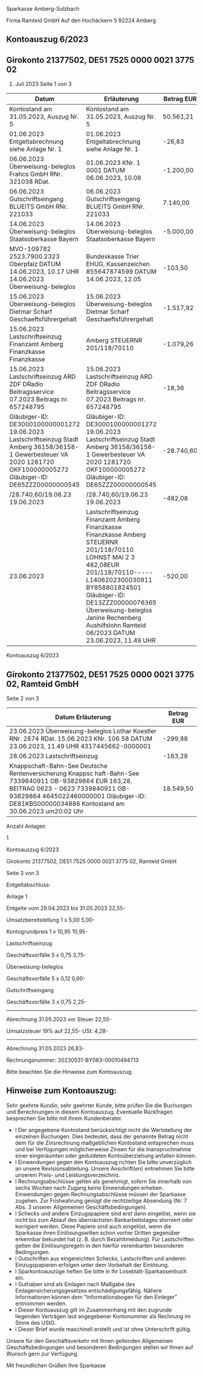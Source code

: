 Sparkasse Amberg-Sulzbach

<!-- image -->

Firma Ramteid GmbH Auf den Hochäckern 5 92224 Amberg

## Kontoauszug 6/2023

## Girokonto 21377502, DE51 7525 0000 0021 3775 02

1. Juli 2023 Seite 1 von 3

| Datum                                                                                                                                                                    | Erläuterung                                                                                                                                                                                                                                                                                            | Betrag EUR   |
|--------------------------------------------------------------------------------------------------------------------------------------------------------------------------|--------------------------------------------------------------------------------------------------------------------------------------------------------------------------------------------------------------------------------------------------------------------------------------------------------|--------------|
| Kontostand am 31.05.2023, Auszug Nr. 5                                                                                                                                   | Kontostand am 31.05.2023, Auszug Nr. 5                                                                                                                                                                                                                                                                 | 50.561,21    |
| 01.06.2023 Entgeltabrechnung siehe Anlage Nr. 1                                                                                                                          | 01.06.2023 Entgeltabrechnung siehe Anlage Nr. 1                                                                                                                                                                                                                                                        | -26,83       |
| 06.06.2023 Überweisung-beleglos Frahcs GmbH RNr. 321038 RDat.                                                                                                            | 01.06.2023 KNr. 1 0001 DATUM 06.06.2023, 10.08                                                                                                                                                                                                                                                         | -1.200,00    |
| 06.06.2023 Gutschriftseingang BLUEITS GmbH RNr. 221033                                                                                                                   | 06.06.2023 Gutschriftseingang BLUEITS GmbH RNr. 221033                                                                                                                                                                                                                                                 | 7.140,00     |
| 14.06.2023 Überweisung-beleglos Staatsoberkasse Bayern                                                                                                                   | 14.06.2023 Überweisung-beleglos Staatsoberkasse Bayern                                                                                                                                                                                                                                                 | -5.000,00    |
| MVO-109782 2523.7900.2323 Oberpfalz DATUM 14.06.2023, 10.17 UHR 14.06.2023 Überweisung-beleglos                                                                          | Bundeskasse Trier EHUG, Kassenzeichen 855647874599 DATUM 14.06.2023, 12.05                                                                                                                                                                                                                             | -103,50      |
| 15.06.2023 Überweisung-beleglos Dietmar Scharf Geschaeftsführergehalt                                                                                                    | 15.06.2023 Überweisung-beleglos Dietmar Scharf Geschaeftsführergehalt                                                                                                                                                                                                                                  | -1.517,92    |
| 15.06.2023 Lastschriftseinzug Finanzamt Amberg Finanzkasse Finanzkasse                                                                                                   | Amberg STEUERNR 201/118/70110                                                                                                                                                                                                                                                                          | -1.079,26    |
| 15.06.2023 Lastschriftseinzug ARD ZDF DRadio Beitragsservice 07.2023 Beitrags nr. 657248795                                                                              | 15.06.2023 Lastschriftseinzug ARD ZDF DRadio Beitragsservice 07.2023 Beitrags nr. 657248795                                                                                                                                                                                                            | -18,36       |
| Gläubiger-ID: DE3000100000001272 19.06.2023 Lastschriftseinzug Stadt Amberg 36158/36158-1 Gewerbesteuer VA 2020 1281720 OKF100000005272 Gläubiger-ID: DE65ZZZ00000000545 | Gläubiger-ID: DE3000100000001272 19.06.2023 Lastschriftseinzug Stadt Amberg 36158/36158-1 Gewerbesteuer VA 2020 1281720 OKF100000005272 Gläubiger-ID: DE65ZZZ00000000545                                                                                                                               | -28.740,60   |
| /28.740,60/19.06.23 19.06.2023                                                                                                                                           | /28.740,60/19.06.23 19.06.2023                                                                                                                                                                                                                                                                         | -482,08      |
| 23.06.2023                                                                                                                                                               | Lastschriftseinzug Finanzamt Amberg Finanzkasse Finanzkasse Amberg STEUERNR 201/118/70110 LOHNST MAI 2 3 482,08EUR 201/118/70110-----L1406202300030911 BY858801824501 Gläubiger-ID: DE13ZZZ00000076365 Überweisung-beleglos Janine Rechenberg Aushilfslohn Ramteid 06/2023 DATUM 23.06.2023, 11.49 UHR | -520,00      |

<!-- image -->

Kontoauszug 6/2023

## Girokonto 21377502, DE51 7525 0000 0021 3775 02,  Ramteid GmbH

Seite 2 von 3

| Datum Erläuterung                                                                                                                                                                                                                           | Betrag EUR   |
|---------------------------------------------------------------------------------------------------------------------------------------------------------------------------------------------------------------------------------------------|--------------|
| 23.06.2023 Überweisung-beleglos Lothar Koestler RNr. 2874 RDat. 15.06.2023 KNr. 106 58 DATUM 23.06.2023, 11.49 UHR 4317445662-0000001                                                                                                       | -299,88      |
| 28.06.2023 Lastschriftseinzug                                                                                                                                                                                                               | -163,28      |
| Knappschaft-Bahn-See Deutsche Rentenversicherung Knappsc haft-Bahn-See 7339840911 OB-93829864 EUR 163,28. BEITRAG 0623 - 0623 7339840911 OB-93829864 4645022460000001 Gläubiger-ID: DE81KBS00000034886 Kontostand am 30.06.2023 um20:02 Uhr | 18.549,50    |

Anzahl Anlagen

1

<!-- image -->

Kontoauszug 6/2023

Girokonto 21377502, DE51 7525 0000 0021 3775 02,  Ramteid GmbH

Seite 3 von 3

Entgeltabschluss:

Anlage     1

Entgelte vom 29.04.2023 bis 31.05.2023                              22,55-

Umsatzbereitstellung        1 x    5,00                5,00-

Kontogrundpreis             1 x   10,95               10,95-

Lastschriftseinzug

Geschäftsvorfälle          5 x    0,75                3,75-

Überweisung-beleglos

Geschäftsvorfälle          5 x    0,12                0,60-

Gutschriftseingang

Geschäftsvorfälle          3 x    0,75                2,25-

--------------

Abrechnung 31.05.2023 vor Steuer                                    22,55-

Umsatzsteuer  19%  auf          22,55-                 USt:          4,28-

--------------

Abrechnung 31.05.2023                                               26,83-

Rechnungsnummer: 20230531-BY083-00010494713

Bitte beachten Sie die Hinweise zum Kontoauszug.

## Hinweise zum Kontoauszug:

Sehr geehrte Kundin, sehr geehrter Kunde, bitte prüfen Sie die Buchungen und Berechnungen in diesem Kontoauszug. Eventuelle Rückfragen besprechen Sie bitte mit Ihrem Kundenberater.

- l Der angegebene Kontostand berücksichtigt nicht die Wertstellung der einzelnen Buchungen. Dies bedeutet, dass der genannte Betrag nicht dem für die Zinsrechnung maßgeblichen Kontostand entsprechen muss und bei Verfügungen möglicherweise Zinsen für die Inanspruchnahme einer eingeräumten oder geduldeten Kontoüberziehung anfallen können.
- l Einwendungen gegen den Kontoauszug richten Sie bitte unverzüglich an unsere Revisionsabteilung. Unsere Anschrift(en) entnehmen Sie bitte unserem Preis- und Leistungsverzeichnis.
- l Rechnungsabschlüsse gelten als genehmigt, sofern Sie innerhalb von sechs Wochen nach Zugang keine Einwendungen erheben. Einwendungen gegen Rechnungsabschlüsse müssen der Sparkasse zugehen. Zur Fristwahrung genügt die rechtzeitige Absendung (Nr. 7 Abs. 3 unserer Allgemeinen Geschäftsbedingungen).
- l Schecks und andere Einzugspapiere sind erst dann eingelöst, wenn sie nicht bis zum Ablauf des übernächsten Bankarbeitstages storniert oder korrigiert werden. Diese Papiere sind auch eingelöst, wenn die Sparkasse ihren Einlösungswillen schon vorher Dritten gegenüber erkennbar bekundet hat (z. B. durch Bezahltmeldung). Für Lastschriften gelten die Einlösungsregeln in den hierfür vereinbarten besonderen Bedingungen.
- l Gutschriften aus eingereichten Schecks, Lastschriften und anderen Einzugspapieren erfolgen unter dem Vorbehalt der Einlösung.
- l Sparkontoauszüge heften Sie bitte in Ihr Loseblatt-Sparkassenbuch ein.
- l Guthaben sind als Einlagen nach Maßgabe des Einlagensicherungsgesetzes entschädigungsfähig. Nähere Informationen können dem "Informationsbogen für den Einleger" entnommen werden.
- l Dieser Kontoauszug gilt im Zusammenhang mit den zugrunde liegenden Verträgen laut angegebener Kontonummer als Rechnung im Sinne des UStG.
- l Dieser Brief wurde maschinell erstellt und ist ohne Unterschrift gültig.

Unsere für den Geschäftsverkehr mit Ihnen geltenden Allgemeinen Geschäftsbedingungen und besonderen Bedingungen stellen wir Ihnen auf Wunsch gern zur Verfügung.

Mit freundlichen Grüßen Ihre Sparkasse
